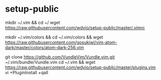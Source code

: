 # setup-public

mkdir ~/.vim && cd ~/
wget https://raw.githubusercontent.com/wdvio/setup-public/master/.vimrc

mkdir ~/.vim/colors && cd ~/.vim/colors && wget https://raw.githubusercontent.com/gosukiwi/vim-atom-dark/master/colors/atom-dark-256.vim

git clone https://github.com/VundleVim/Vundle.vim.git ~/.vim/bundle/Vundle.vim
cd ~/.vim && wget https://raw.githubusercontent.com/wdvio/setup-public/master/plugins.vim
vi +PluginInstall +qall

